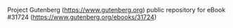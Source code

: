 Project Gutenberg (https://www.gutenberg.org) public repository for eBook #31724 (https://www.gutenberg.org/ebooks/31724)
